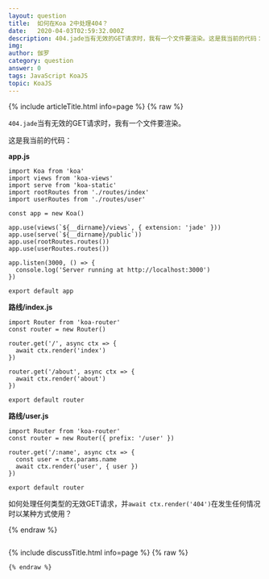 ```yaml
---
layout: question
title:  如何在Koa 2中处理404？
date:   2020-04-03T02:59:32.000Z
description: 404.jade当有无效的GET请求时，我有一个文件要渲染。这是我当前的代码：app.jsimport Koa from 'koa'impo...
img: 
author: 伽罗
category: question
answer: 0
tags: JavaScript KoaJS
topic: KoaJS
---
```

<div class="article-root">
  <div class="article">
    {% include articleTitle.html info=page %}
    {% raw %}
    <div class="article-content"><p><font style="vertical-align: inherit;"></font><code>404.jade</code><font style="vertical-align: inherit;"><font style="vertical-align: inherit;">当有无效的GET请求时，</font><font style="vertical-align: inherit;">我有一个</font><font style="vertical-align: inherit;">文件要渲染。</font></font></p>

<p><font style="vertical-align: inherit;"><font style="vertical-align: inherit;">这是我当前的代码：</font></font></p>

<p><strong><font style="vertical-align: inherit;"><font style="vertical-align: inherit;">app.js</font></font></strong></p>

<pre><code>import Koa from 'koa'<font></font>
import views from 'koa-views'<font></font>
import serve from 'koa-static'<font></font>
import rootRoutes from './routes/index'<font></font>
import userRoutes from './routes/user'<font></font>
<font></font>
const app = new Koa()<font></font>
<font></font>
app.use(views(`${__dirname}/views`, { extension: 'jade' }))<font></font>
app.use(serve(`${__dirname}/public`))<font></font>
app.use(rootRoutes.routes())<font></font>
app.use(userRoutes.routes())<font></font>
<font></font>
app.listen(3000, () =&gt; {<font></font>
  console.log('Server running at http://localhost:3000')<font></font>
})<font></font>
<font></font>
export default app<font></font>
</code></pre>

<p><strong><font style="vertical-align: inherit;"><font style="vertical-align: inherit;">路线/index.js</font></font></strong></p>

<pre><code>import Router from 'koa-router'<font></font>
const router = new Router()<font></font>
<font></font>
router.get('/', async ctx =&gt; {<font></font>
  await ctx.render('index')<font></font>
})<font></font>
<font></font>
router.get('/about', async ctx =&gt; {<font></font>
  await ctx.render('about')<font></font>
})<font></font>
<font></font>
export default router<font></font>
</code></pre>

<p><strong><font style="vertical-align: inherit;"><font style="vertical-align: inherit;">路线/user.js</font></font></strong></p>

<pre><code>import Router from 'koa-router'<font></font>
const router = new Router({ prefix: '/user' })<font></font>
<font></font>
router.get('/:name', async ctx =&gt; {<font></font>
  const user = ctx.params.name<font></font>
  await ctx.render('user', { user })<font></font>
})<font></font>
<font></font>
export default router<font></font>
</code></pre>

<p><font style="vertical-align: inherit;"><font style="vertical-align: inherit;">如何处理任何类型的无效GET请求，并</font></font><code>await ctx.render('404')</code><font style="vertical-align: inherit;"><font style="vertical-align: inherit;">在发生任何情况时</font><font style="vertical-align: inherit;">以某种方式使用</font><font style="vertical-align: inherit;">？</font></font></p></div>
    {% endraw %}
  </div>
  <p style="height: 0;width:0;overflow: hidden;"> 第3945篇《如何在Koa 2中处理404？》来自Winter(https://github.com/aiyld/aiyld.github.io)的站点</p>
  <div class="discuss-wrapper">
    {% include discussTitle.html info=page %}
    {% raw %}
    
    {% endraw %}
  </div>
<div>
